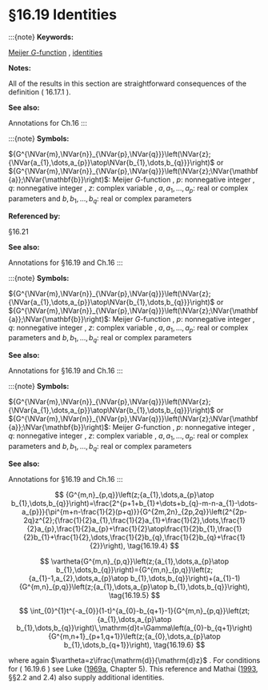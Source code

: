 # §16.19 Identities

:::{note}
**Keywords:**

[Meijer $G$-function](http://dlmf.nist.gov/search/search?q=Meijer%20G-function) , [identities](http://dlmf.nist.gov/search/search?q=identities)

**Notes:**

All of the results in this section are straightforward consequences of the definition ( 16.17.1 ).

**See also:**

Annotations for Ch.16
:::

:::{note}
**Symbols:**

${G^{\NVar{m},\NVar{n}}_{\NVar{p},\NVar{q}}}\left(\NVar{z};{\NVar{a_{1},\dots,a_{p}}\atop\NVar{b_{1},\dots,b_{q}}}\right)$ or ${G^{\NVar{m},\NVar{n}}_{\NVar{p},\NVar{q}}}\left(\NVar{z};\NVar{\mathbf{a}};\NVar{\mathbf{b}}\right)$: Meijer $G$-function , $p$: nonnegative integer , $q$: nonnegative integer , $z$: complex variable , $a,a_{1},\ldots,a_{p}$: real or complex parameters and $b,b_{1},\ldots,b_{q}$: real or complex parameters

**Referenced by:**

§16.21

**See also:**

Annotations for §16.19 and Ch.16
:::

:::{note}
**Symbols:**

${G^{\NVar{m},\NVar{n}}_{\NVar{p},\NVar{q}}}\left(\NVar{z};{\NVar{a_{1},\dots,a_{p}}\atop\NVar{b_{1},\dots,b_{q}}}\right)$ or ${G^{\NVar{m},\NVar{n}}_{\NVar{p},\NVar{q}}}\left(\NVar{z};\NVar{\mathbf{a}};\NVar{\mathbf{b}}\right)$: Meijer $G$-function , $p$: nonnegative integer , $q$: nonnegative integer , $z$: complex variable , $a,a_{1},\ldots,a_{p}$: real or complex parameters and $b,b_{1},\ldots,b_{q}$: real or complex parameters

**See also:**

Annotations for §16.19 and Ch.16
:::

:::{note}
**Symbols:**

${G^{\NVar{m},\NVar{n}}_{\NVar{p},\NVar{q}}}\left(\NVar{z};{\NVar{a_{1},\dots,a_{p}}\atop\NVar{b_{1},\dots,b_{q}}}\right)$ or ${G^{\NVar{m},\NVar{n}}_{\NVar{p},\NVar{q}}}\left(\NVar{z};\NVar{\mathbf{a}};\NVar{\mathbf{b}}\right)$: Meijer $G$-function , $p$: nonnegative integer , $q$: nonnegative integer , $z$: complex variable , $a,a_{1},\ldots,a_{p}$: real or complex parameters and $b,b_{1},\ldots,b_{q}$: real or complex parameters

**See also:**

Annotations for §16.19 and Ch.16
:::


<a id="E4"></a>
$$
{G^{m,n}_{p,q}}\left(z;{a_{1},\dots,a_{p}\atop b_{1},\dots,b_{q}}\right)=\frac{2^{p+1+b_{1}+\dots+b_{q}-m-n-a_{1}-\dots-a_{p}}}{\pi^{m+n-\frac{1}{2}(p+q)}}{G^{2m,2n}_{2p,2q}}\left(2^{2p-2q}z^{2};{\frac{1}{2}a_{1},\frac{1}{2}a_{1}+\frac{1}{2},\dots,\frac{1}{2}a_{p},\frac{1}{2}a_{p}+\frac{1}{2}\atop\frac{1}{2}b_{1},\frac{1}{2}b_{1}+\frac{1}{2},\dots,\frac{1}{2}b_{q},\frac{1}{2}b_{q}+\frac{1}{2}}\right), \tag{16.19.4}
$$


<a id="E5"></a>
$$
\vartheta{G^{m,n}_{p,q}}\left(z;{a_{1},\dots,a_{p}\atop b_{1},\dots,b_{q}}\right)={G^{m,n}_{p,q}}\left(z;{a_{1}-1,a_{2},\dots,a_{p}\atop b_{1},\dots,b_{q}}\right)+(a_{1}-1){G^{m,n}_{p,q}}\left(z;{a_{1},\dots,a_{p}\atop b_{1},\dots,b_{q}}\right), \tag{16.19.5}
$$


<a id="E6"></a>
$$
\int_{0}^{1}t^{-a_{0}}(1-t)^{a_{0}-b_{q+1}-1}{G^{m,n}_{p,q}}\left(zt;{a_{1},\dots,a_{p}\atop b_{1},\dots,b_{q}}\right)\,\mathrm{d}t=\Gamma\left(a_{0}-b_{q+1}\right){G^{m,n+1}_{p+1,q+1}}\left(z;{a_{0},\dots,a_{p}\atop b_{1},\dots,b_{q+1}}\right), \tag{16.19.6}
$$

where again $\vartheta=z\ifrac{\mathrm{d}}{\mathrm{d}z}$ . For conditions for ( 16.19.6 ) see Luke ([1969a](./bib/L.html#bib1495 "The Special Functions and their Approximations, Vol. 1"), Chapter 5). This reference and Mathai ([1993](./bib/M.html#bib1565 "A Handbook of Generalized Special Functions for Statistical and Physical Sciences"), §§2.2 and 2.4) also supply additional identities.
